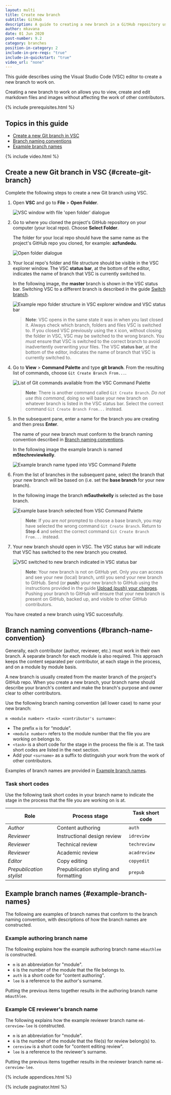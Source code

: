 ```yaml
---
layout: multi
title: Create new branch
subtitle: GitHub
description: A guide to creating a new branch in a GitHub repository using VSC
author: mkavana
date: 01 Jun 2020
post-number: 9.2
category: branches
position-in-category: 2
include-in-pre-reqs: "true"
include-in-quickstart: "true"
video_url: "none"
---
```


This guide describes using the Visual Studio Code (VSC) editor to create a new branch to work on.

Creating a new branch to work on allows you to view, create and edit markdown files and images without affecting the work of other contributors.

{% include prerequisites.html %}

## Topics in this guide

- [Create a new Git branch in VSC](#create-git-branch)
- [Branch naming conventions](#branch-name-convention)
- [Example branch names](#example-branch-names)

{% include video.html %}

## Create a new Git branch in VSC {#create-git-branch}

Complete the following steps to create a new Git branch using VSC.

1. Open **VSC** and go to **File** > **Open Folder**.

    ![VSC window with file 'open folder' dialogue](../assets/images/09-branches/create/github/git-createbranch-001.png)

2. Go to where you cloned the project's GitHub repository on your computer (your local repo). Choose **Select Folder**.

    The folder for your local repo should have the same name as the project's GitHub repo you cloned, for example: **azfundedu**.

    ![Open folder dialogue](../assets/images/09-branches/create/github/git-createbranch-002.png)

3. Your local repo's folder and file structure should be visible in the VSC explorer window. The VSC **status bar**, at the bottom of the editor, indicates the name of branch that VSC is currently switched to.

    In the following image, the **master** branch is shown in the VSC status bar. Switching VSC to a different branch is described in the guide [Switch branch]({{site.baseurl}}/branches/switch-branch.html).

    ![Example repo folder structure in VSC explorer window and VSC status bar](../assets/images/09-branches/create/github/git-createbranch-003.png)

    > **Note**: VSC opens in the same state it was in when you last closed it. Always check which branch, folders and files VSC is switched to. If you closed VSC previously using the `X` icon, without closing the folder in VSC, VSC may be switched to the wrong branch. You *must* ensure that VSC is switched to the correct branch to avoid inadvertently overwriting your files. The VSC **status bar**, at the bottom of the editor, indicates the name of branch that VSC is currently switched to.

4. Go to **View** > **Command Palette** and type **git branch**. From the resulting list of commands, choose `Git Create Branch From...`.

    ![List of Git commands available from the VSC Command Palette](../assets/images/09-branches/create/github/git-createbranch-004.png)

    > **Note**: There is another command called `Git Create Branch`. *Do not use this command*, doing so will base your new branch on whatever branch is listed in the VSC status bar. Select the correct command `Git Create Branch From...` instead.

5. In the subsequent pane, enter a name for the branch you are creating and then press **Enter**.

    The name of your new branch must conform to the branch naming convention described in [Branch naming conventions](#branch-name-convention).

    In the following image the example branch is named **m5techreviewkelly**.

    ![Example branch name typed into VSC Command Palette](../assets/images/09-branches/create/github/git-createbranch-005.png)

6. From the list of branches in the subsequent pane, select the branch that your new branch will be based on (i.e. set the **base branch** for your new branch).

    In the following image the branch **m5authekelly** is selected as the base branch.

    ![Example base branch selected from VSC Command Palette](../assets/images/09-branches/create/github/git-createbranch-006.png)

    > **Note**: If you are *not* prompted to choose a base branch, you may have selected the wrong command `Git Create Branch`. Return to **Step 4** and select the correct command `Git Create Branch From...` instead.

7. Your new branch should open in VSC. The VSC status bar will indicate that VSC has switched to the new branch you created.

    ![VSC switched to new branch indicated in VSC status bar](../assets/images/09-branches/create/github/git-createbranch-007.png)

    > **Note**: Your new branch is not on GitHub yet. Only *you* can access and see your new (local) branch, until you send your new branch to GitHub. Send (or **push**) your new branch to GitHub using the instructions provided in the guide [Upload (push) your changes]({{site.baseurl}}/branches/push-branch.html). Pushing your branch to GitHub will ensure that your new branch is present on GitHub, backed up, and visible to other GitHub contributors.

You have created a new branch using VSC successfully.

## Branch naming conventions {#branch-name-convention}

Generally, each contributor (author, reviewer, etc.) must work in their own branch. A separate branch for each module is also required. This approach keeps the content separated per contributor, at each stage in the process, and on a module by module basis.

A new branch is usually created from the master branch of the project's GitHub repo. When you create a new branch, your branch name should describe your branch's content and make the branch's purpose and owner clear to other contributors.

Use the following branch naming convention (all lower case) to name your new branch:

`m <module number> <task> <contributor's surname>`:

- The prefix `m` is for “module”.
- `<module number>` refers to the module number that the file you are working on belongs to.
- `<task>` is a short code for the stage in the process the file is at. The task short codes are listed in the next section.
- Add your `<surname>` as a suffix to distinguish your work from the work of other contributors.

Examples of branch names are provided in [Example branch names](#example-branch-names).

### Task short codes

Use the following task short codes in your branch name to indicate the stage in the process that the file you are working on is at.

|Role|Process stage|Task short code|
|---|---|---|
|*Author*|Content authoring|`auth`|
|*Reviewer*|Instructional design review|`idreview`|
|*Reviewer*|Technical review|`techreview`|
|*Reviewer*|Academic review|`acadreview`|
|*Editor*|Copy editing|`copyedit`|
|*Prepublication stylist*|Prepublication styling and formatting|`prepub`|

## Example branch names {#example-branch-names}

The following are examples of branch names that conform to the branch naming convention, with descriptions of how the branch names are constructed.

### Example authoring branch name

The following explains how the example authoring branch name `m6authlee` is constructed.

- `m` is an abbreviation for "module".
- `6` is the number of the module that the file belongs to.
- `auth` is a short code for "content authoring".
- `lee` is a reference to the author's surname.

Putting the previous items together results in the authoring branch name `m6authlee`.

### Example CE reviewer's branch name

The following explains how the example reviewer branch name `m6-cereview-lee` is constructed.

- `m` is an abbreviation for "module".
- `6` is the number of the module that the file(s) for review belong(s) to.
- `cereview` is a short code for "content editing review".
- `lee` is a reference to the reviewer's surname.

Putting the previous items together results in the reviewer branch name `m6-cereview-lee`.

{% include appendices.html %}

{% include paginator.html %}
